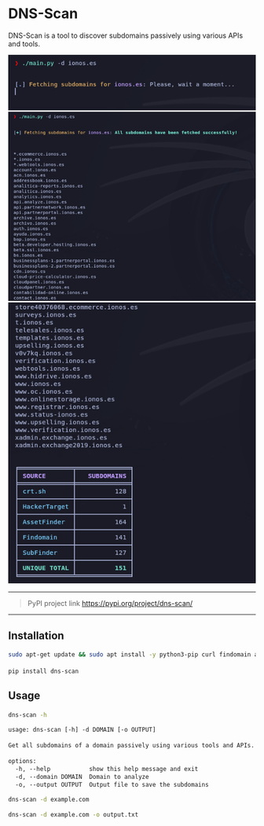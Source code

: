 # DNS-Scan

DNS-Scan is a tool to discover subdomains passively using various APIs and tools.

![](images/image.png)
![](images/image-1.png)
![](images/image-2.png)

-----------------------
> PyPI project link https://pypi.org/project/dns-scan/
-----------------------
## Installation

```bash
sudo apt-get update && sudo apt install -y python3-pip curl findomain assetfinder subfinder

pip install dns-scan
```

## Usage

```bash
dns-scan -h
```
```
usage: dns-scan [-h] -d DOMAIN [-o OUTPUT]

Get all subdomains of a domain passively using various tools and APIs.

options:
  -h, --help           show this help message and exit
  -d, --domain DOMAIN  Domain to analyze
  -o, --output OUTPUT  Output file to save the subdomains
```

```bash
dns-scan -d example.com
```

```bash
dns-scan -d example.com -o output.txt
```

